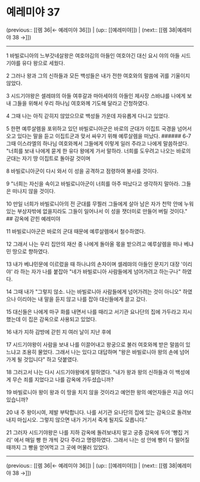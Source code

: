 # 예레미야 37

(previous:: [[렘 36|← 예레미야 36]]) | (up:: [[예레미야]]) | (next:: [[렘 38|예레미야 38 →]])

***




1 
바빌로니아의 느부갓네살왕은 여호야김의 아들인 여호야긴 대신 요시 야의 아들 시드기야를 유다 왕으로 세웠다. 



2 
그러나 왕과 그의 신하들과 모든 백성들은 내가 전한 여호와의 말씀에 귀를 기울이지 않았다. 



3 
시드기야왕은 셀레먀의 아들 여후갈과 마아세야의 아들인 제사장 스바냐를 나에게 보내 그들을 위해서 우리 하나님 여호와께 기도해 달라고 간청하였다. 



4 
그때 나는 아직 갇히지 않았으므로 백성들 가운데 자유롭게 다니고 있었다. 



5 
한편 예루살렘을 포위하고 있던 바빌로니아군은 바로의 군대가 이집트 국경을 넘어서 오고 있다는 말을 듣고 이집트군과 맞서 싸우기 위해 예루살렘을 떠났다. ###### 6-7 그때 이스라엘의 하나님 여호와께서 그들에게 이렇게 일러 주라고 나에게 말씀하셨다. "너희를 보내 나에게 묻게 한 유다 왕에게 가서 말하라. 너희를 도우려고 나오는 바로의 군대는 자기 땅 이집트로 돌아갈 것이며 



8 
바빌로니아군이 다시 와서 이 성을 공격하고 점령하여 불사를 것이다. 



9 
"너희는 자신을 속이고 바빌로니아군이 너희를 아주 떠났다고 생각하지 말아라. 그들은 떠나지 않을 것이다. 



10 
만일 너희가 바빌로니아의 전 군대를 무찔러 그들에게 살아 남은 자가 천막 안에 누워 있는 부상자밖에 없을지라도 그들이 일어나서 이 성을 잿더미로 만들어 버릴 것이다." ## 감옥에 갇힌 예레미야 



11 
바빌로니아군은 바로의 군대 때문에 예루살렘에서 철수하였다. 



12 
그래서 나는 우리 집안의 재산 중 나에게 돌아올 몫을 받으려고 예루살렘을 떠나 베냐민 땅으로 향하였다. 



13 
내가 베냐민문에 이르렀을 때 하나냐의 손자이며 셀레먀의 아들인 문지기 대장 '이리야' 라 하는 자가 나를 붙잡아 "네가 바빌로니아 사람들에게 넘어가려고 하는구나" 하였다. 



14 
그때 내가 "그렇지 않소. 나는 바빌로니아 사람들에게 넘어가려는 것이 아니오" 하였으나 이리야는 내 말을 듣지 않고 나를 잡아 대신들에게 끌고 갔다. 



15 
대신들은 나에게 마구 화를 내면서 나를 때리고 서기관 요나단의 집에 가두라고 지시했는데 이 집은 감옥으로 사용되고 있었다. 



16 
내가 지하 감방에 갇힌 지 여러 날이 지난 후에 



17 
시드기야왕이 사람을 보내 나를 이끌어내고 왕궁으로 불러 여호와께 받은 말씀이 있느냐고 조용히 물었다. 그래서 나는 있다고 대답하며 "왕은 바빌로니아 왕의 손에 넘어가게 될 것입니다" 하고 덧붙였다. 



18 
그러고서 나는 다시 시드기야왕에게 말하였다. "내가 왕과 왕의 신하들과 이 백성에게 무슨 죄를 지었다고 나를 감옥에 가두셨습니까? 



19 
바빌로니아 왕이 왕과 이 땅을 치지 않을 것이라고 예언한 왕의 예언자들은 지금 어디 있습니까? 



20 
내 주 왕이시여, 제발 부탁합니다. 나를 서기관 요나단의 집에 있는 감옥으로 돌려보내지 마십시오. 그렇지 않으면 내가 거기서 죽게 될지도 모릅니다." 



21 
그러자 시드기야왕은 나를 지하 감옥에 돌려보내지 말고 궁중 감옥에 두어 '빵집 거리' 에서 매일 빵 한 개씩 갖다 주라고 명령하였다. 그래서 나는 성 안에 빵이 다 떨어질 때까지 그 빵을 얻어먹고 그 곳에 머물러 있었다.

***

(previous:: [[렘 36|← 예레미야 36]]) | (up:: [[예레미야]]) | (next:: [[렘 38|예레미야 38 →]])
